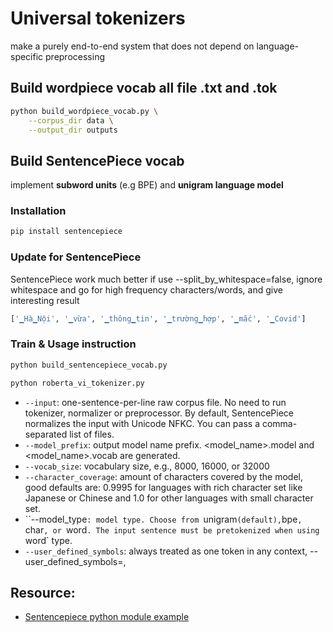 # Universal tokenizers
make a purely end-to-end system that does not depend on language-specific preprocessing

## Build wordpiece vocab all file .txt and .tok
```bash
python build_wordpiece_vocab.py \
    --corpus_dir data \
    --output_dir outputs
```

## Build SentencePiece vocab
implement **subword units** (e.g BPE) and **unigram language model**


### Installation

```bash
pip install sentencepiece
```
### Update for SentencePiece
SentencePiece work much better if use --split_by_whitespace=false, ignore whitespace and go for high frequency characters/words, and give interesting result
```bash
['▁Hà▁Nội', '▁vừa', '▁thông▁tin', '▁trường▁hợp', '▁mắc', '▁Covid']
```

### Train & Usage instruction
```bash
python build_sentencepiece_vocab.py
```

```bash
python roberta_vi_tokenizer.py
```

* `--input`: one-sentence-per-line raw corpus file. No need to run tokenizer, normalizer or preprocessor. By default, SentencePiece normalizes the input with Unicode NFKC. You can pass a comma-separated list of files.
* `--model_prefix`: output model name prefix. <model_name>.model and <model_name>.vocab are generated.
* `--vocab_size`: vocabulary size, e.g., 8000, 16000, or 32000
* `--character_coverage`: amount of characters covered by the model, good defaults are: 0.9995 for languages with rich character set like Japanese or Chinese and 1.0 for other languages with small character set.
* ``--model_type`: model type. Choose from `unigram` (default), `bpe`, `char`, or `word`. The input sentence must be pretokenized when using `word` type.
* `--user_defined_symbols`: always treated as one token in any context, --user_defined_symbols=<mask>,<pad>


## Resource:
* [Sentencepiece python module example](https://colab.research.google.com/github/google/sentencepiece/blob/master/python/sentencepiece_python_module_example.ipynb#scrollTo=Lf5Fs_pPIKif)